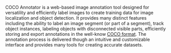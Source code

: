 COCO Annotator is a web-based image annotation tool designed for versatility and efficiently label images to create
training data for image localization and object detection. It provides many distinct features including the ability to
label an image segment (or part of a segment), track object instances, labeling objects with disconnected visible parts,
efficiently storing and export annotations in the well-know [COCO format](http://cocodataset.org/#format-data). The
annotation process is delivered though an intuitive and customizable interface and provides many tools for creating
accurate datasets.
